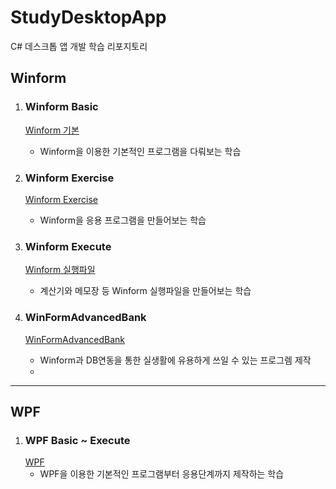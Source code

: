 # StudyDesktopApp
C# 데스크톱 앱 개발 학습 리포지토리

## Winform 
1. ### Winform Basic
   [Winform 기본](https://github.com/jacksimuse/StudyDesktopApp/tree/main/WinformApp/PracticeWinApp)

   - Winform을 이용한 기본적인 프로그램을 다뤄보는 학습

2. ### Winform Exercise
   [Winform Exercise](https://github.com/jacksimuse/StudyDesktopApp/tree/main/WinformApp/Excercise)
   
   - Winform을 응용 프로그램을 만들어보는 학습
   
3. ### Winform Execute
   [Winform 실행파일](https://github.com/jacksimuse/StudyDesktopApp/tree/main/WinformApp/WinExecuteApp)

   - 계산기와 메모장 등 Winform 실행파일을 만들어보는 학습

4. ### WinFormAdvancedBank
   [WinFormAdvancedBank](https://github.com/jacksimuse/StudyDesktopApp/tree/main/WinformApp/WinFormAdvancedBank)
   
   - Winform과 DB연동을 통한 실생활에 유용하게 쓰일 수 있는 프로그렘 제작
   - 
--------------------------------------------------------------------------

## WPF
1. ### WPF Basic ~ Execute
   [WPF](https://github.com/jacksimuse/StudyDesktopApp/tree/main/WPFApp/WpfExecutiveBank)
   - WPF을 이용한 기본적인 프로그램부터 응용단계까지 제작하는 학습
